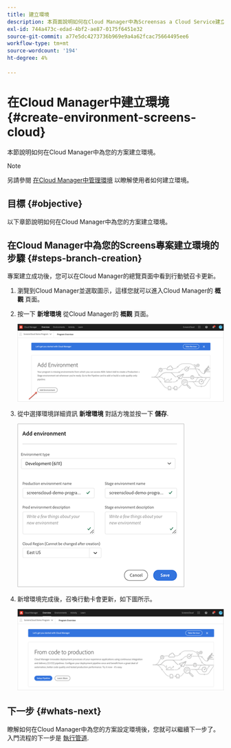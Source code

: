 ```yaml
---
title: 建立環境
description: 本頁面說明如何在Cloud Manager中為Screensas a Cloud Service建立環境。
exl-id: 744a473c-edad-4bf2-ae87-0175f6451e32
source-git-commit: a77e5dc4273736b969e9a4a62fcac75664495ee6
workflow-type: tm+mt
source-wordcount: '194'
ht-degree: 4%

---
```


# 在Cloud Manager中建立環境 {#create-environment-screens-cloud}

本節說明如何在Cloud Manager中為您的方案建立環境。

>[!NOTE]
>另請參閱 [在Cloud Manager中管理環境](https://experienceleague.adobe.com/docs/experience-manager-cloud-service/content/implementing/using-cloud-manager/manage-environments.html) 以瞭解使用者如何建立環境。

## 目標 {#objective}

以下章節說明如何在Cloud Manager中為您的方案建立環境。

## 在Cloud Manager中為您的Screens專案建立環境的步驟 {#steps-branch-creation}

專案建立成功後，您可以在Cloud Manager的總覽頁面中看到行動號召卡更新。

1. 瀏覽到Cloud Manager並選取圖示，這樣您就可以進入Cloud Manager的 **概觀** 頁面。

1. 按一下 **新增環境** 從Cloud Manager的 **概觀** 頁面。

   ![影像](/help/screens-cloud/assets/onboarding/add-environ1.png)

1. 從中選擇環境詳細資訊 **新增環境** 對話方塊並按一下 **儲存**.

   ![影像](/help/screens-cloud/assets/onboarding/add-environ2.png)

1. 新增環境完成後，召喚行動卡會更新，如下圖所示。

   ![影像](/help/screens-cloud/assets/onboarding/add-environ3a.png)

## 下一步 {#whats-next}

瞭解如何在Cloud Manager中為您的方案設定環境後，您就可以繼續下一步了。 入門流程的下一步是 [執行管道](/help/screens-cloud/onboarding-screens-cloud/running-a-pipeline.md).
